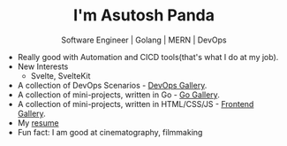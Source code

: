 <h1 align="center">I'm Asutosh Panda</h1>
<p align="center">Software Engineer | Golang | MERN | DevOps</p>




- Really good with Automation and CICD tools(that's what I do at my job).
- New Interests 
  - Svelte, SvelteKit 
- A collection of DevOps Scenarios - [DevOps Gallery](https://github.com/exitAsutosh/devops-gallery).
- A collection of mini-projects, written in Go - [Go Gallery](https://github.com/exitAsutosh/go-gallery).
- A collection of mini-projects, written in HTML/CSS/JS - [Frontend Gallery](https://github.com/exitAsutosh/frontend-gallery).
- My [resume](https://drive.google.com/file/d/1psNDH6M0PeQAU0JRsccYPaKmAu0ziuGB/view?usp=sharing)
- Fun fact: I am good at cinematography, filmmaking

